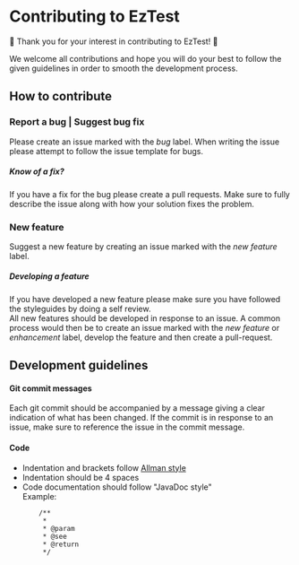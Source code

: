 # Contributing to EzTest
:balloon: Thank you for your interest in contributing to EzTest! :balloon:

We welcome all contributions and hope you will do your best to follow the given guidelines in order to smooth the development process.

## How to contribute
 
### Report a bug | Suggest bug fix

Please create an issue marked with the <i>bug</i> label. When writing the issue please attempt to follow the issue template for bugs.

##### Know of a fix?

If you have a fix for the bug please create a pull requests. Make sure to fully describe the issue along with how your solution fixes the problem.

### New feature

Suggest a new feature by creating an issue marked with the <i>new feature</i> label.

##### Developing a feature

If you have developed a new feature please make sure you have followed the styleguides by doing a self review.     
All new features should be developed in response to an issue. A common process would then be to create an issue marked with the 
<i>new feature</i> or <i>enhancement</i> label, develop the feature and then create a pull-request.

## Development guidelines

#### Git commit messages

Each git commit should be accompanied by a message giving a clear indication of what has been changed.
If the commit is in response to an issue, make sure to reference the issue in the commit message.


#### Code 

- Indentation and brackets follow [Allman style](https://en.wikipedia.org/wiki/Indentation_style#Allman_style)
- Indentation should be 4 spaces
- Code documentation should follow "JavaDoc style"             
  Example:              
  ```
      /**
       * 
       * @param 
       * @see 
       * @return 
       */
  ```
